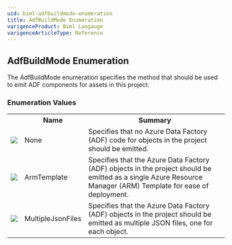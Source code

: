 ```yaml
---
uid: biml-adfbuildmode-enumeration
title: AdfBuildMode Enumeration
varigenceProduct: Biml Langauge
varigenceArticleType: Reference
---
```


## AdfBuildMode Enumeration<div class="LanguageSummary"><div class ="SummaryItem">The AdfBuildMode enumeration specifies the method that should be used to emit ADF components for assets in this project.</div></div><div class="EnumValueGroup">### Enumeration Values<table id="EnumValue" class="MemberList"><tbody><tr><th class="MemberTypeIconColumnHeader">&nbsp;</th><th class="MemberNameColumnHeader">Name</th><th class="MemberSummaryColumnHeader">Summary</th></tr><tr class="cd0"><td align="center" class="MemberTypeIcon"><img src="enumValue.png"></img></td><td class="MemberName">None</td><td class="MemberSummary"><div class ="SummaryItem">Specifies that no Azure Data Factory (ADF) code for objects in the project should be emitted.</div></td></tr><tr class="cd1"><td align="center" class="MemberTypeIcon"><img src="enumValue.png"></img></td><td class="MemberName">ArmTemplate</td><td class="MemberSummary"><div class ="SummaryItem">Specifies that the Azure Data Factory (ADF) objects in the project should be emitted as a single Azure Resource Manager (ARM) Template for ease of deployment.</div></td></tr><tr class="cd0"><td align="center" class="MemberTypeIcon"><img src="enumValue.png"></img></td><td class="MemberName">MultipleJsonFiles</td><td class="MemberSummary"><div class ="SummaryItem">Specifies that the Azure Data Factory (ADF) objects in the project should be emitted as multiple JSON files, one for each object.</div></td></tr></tbody></table></div>